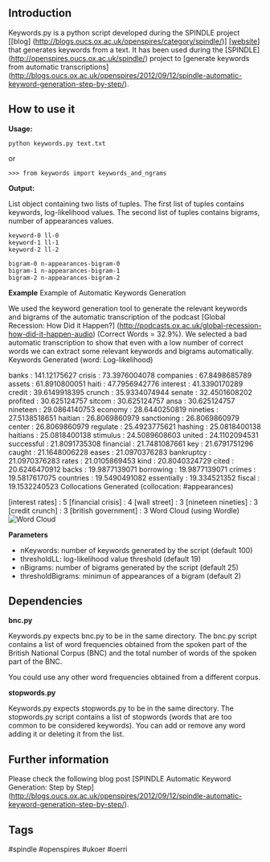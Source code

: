 ## Introduction

Keywords.py is a python script developed during the SPINDLE project [[blog] (http://blogs.oucs.ox.ac.uk/openspires/category/spindle/)] [[website](http://openspires.oucs.ox.ac.uk/spindle/)] that generates keywords from a text. 
It has been used during the [SPINDLE] 
(http://openspires.oucs.ox.ac.uk/spindle/) project to [generate keywords
 from automatic transcriptions] 
(http://blogs.oucs.ox.ac.uk/openspires/2012/09/12/spindle-automatic-keyword-generation-step-by-step/).
 


## How to use it

**Usage:** 
    
    python keywords.py text.txt

or 

    >>> from keywords import keywords_and_ngrams

**Output:**

List object containing two lists of tuples. The first list of tuples contains keywords, log-likelihood values. The second list of tuples contains bigrams, number of appearances values. 

    keyword-0 ll-0
    keyword-1 ll-1
    keyword-2 ll-2
    
    bigram-0 n-appearances-bigram-0
    bigram-1 n-appearances-bigram-1
    bigram-2 n-appearances-bigram-2

**Example**
Example of Automatic Keywords Generation

We used the keyword generation tool to generate the relevant keywords and bigrams of the automatic transcription of the podcast [Global Recession: How Did it Happen?] (http://podcasts.ox.ac.uk/global-recession-how-did-it-happen-audio) (Correct Words = 32.9%). We selected a bad automatic transcription to show that even with a low number of correct words we can extract some relevant keywords and bigrams automatically.
Keywords Generated (word: Log-likelihood)

banks : 141.12175627
crisis : 73.3976004078
companies : 67.8498685789
assets : 61.8910800051
haiti : 47.7956942776
interest : 41.3390170289
credit : 39.6149918395
crunch : 35.9334074944
senate : 32.4501608202
profited : 30.625124757
sitcom : 30.625124757
ansa : 30.625124757
nineteen : 29.0864140753
economy : 28.6440250819
nineties : 27.5138518651
haitian : 26.8069860979
sanctioning : 26.8069860979
center : 26.8069860979
regulate : 25.4923775621
hashing : 25.0818400138
haitians : 25.0818400138
stimulus : 24.5089608603
united : 24.1102094531
successful : 21.8091735308
financial : 21.7481087661
key : 21.6791751296
caught : 21.1648006228
eases : 21.0970376283
bankruptcy : 21.0970376283
rates : 21.0105869453
kind : 20.8040324729
cited : 20.6246470912
backs : 19.9877139071
borrowing : 19.9877139071
crimes : 19.5817617075
countries : 19.5490491082
essentially : 19.334521352
fiscal : 19.1532240523
Collocations Generated (collocation: #appearances)

[interest rates] : 5
[financial crisis] : 4
[wall street] : 3
[nineteen nineties] : 3
[credit crunch] : 3
[british government] : 3
Word Cloud (using Wordle)
![Word Cloud](http://blogs.oucs.ox.ac.uk/openspires/files/2012/09/keywords_script_example_snapshot.jpg)

**Parameters**

- nKeywords: number of keywords generated by the script (default 100)
- thresholdLL: log-likelihood value threshold (default 19)
- nBigrams: number of bigrams generated by the script (default 25)
- thresholdBigrams: minimun of appearances of a bigram (default 2)

## Dependencies

**bnc.py**

Keywords.py expects bnc.py to be in the same directory. The bnc.py script contains a list of word frequencies obtained from the spoken part of the British National Corpus (BNC) and the total number of words of the spoken part of the BNC. 

You could use any other word frequencies obtained from a different corpus. 

**stopwords.py**

Keywords.py expects stopwords.py to be in the same directory. The stopwords.py script contains a list of stopwords (words that are too common to be considered keywords). You can add or remove any word adding it or deleting it from the list. 
   
   
## Further information

Please check the following blog post [SPINDLE Automatic Keyword Generation: Step by Step] (http://blogs.oucs.ox.ac.uk/openspires/2012/09/12/spindle-automatic-keyword-generation-step-by-step/).

## Tags

 #spindle #openspires #ukoer #oerri 

     

